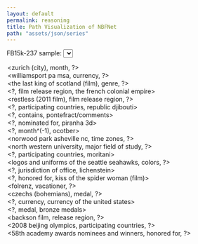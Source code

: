 ```yaml
---
layout: default
permalink: reasoning
title: Path Visualization of NBFNet
path: "assets/json/series"
---
```


<label for="sample">FB15k-237 sample:</label>
<select id="sample" onchange="updateFigure()">
  <option value="zurich-(city)_month">&lt;zurich (city), month, ?&gt;</option>
  <option value="williamsport-pa-msa_currency">&lt;williamsport pa msa, currency, ?&gt;</option>
  <option value="the-last-king-of-scotland-(film)_genre">&lt;the last king of scotland (film), genre, ?&gt;</option>
  <option value="the-french-colonial-empire_film-release-region-(-1)">&lt;?, film release region, the french colonial empire&gt;</option>
  <option value="restless-(2011-film)_film-release-region">&lt;restless (2011 film), film release region, ?&gt;</option>
  <option value="republic-djibouti_participating-countries-(-1)">&lt;?, participating countries, republic djibouti&gt;</option>
  <option value="pontefract-comments_contains-(-1)">&lt;?, contains, pontefract/comments&gt;</option>
  <option value="piranha-3d_nominated-for-(-1)">&lt;?, nominated for, piranha 3d&gt;</option>
  <option value="ocotber_month-(-1)">&lt;?, month^(-1), ocotber&gt;</option>
  <option value="norwood-park-asheville-nc_time-zones">&lt;norwood park asheville nc, time zones, ?&gt;</option>
  <option value="north-western-university_major-field-of-study">&lt;north western university, major field of study, ?&gt;</option>
  <option value="moritani_participating-countries-(-1)">&lt;?, participating countries, moritani&gt;</option>
  <option value="logos-and-uniforms-of-the-seattle-seahawks_colors">&lt;logos and uniforms of the seattle seahawks, colors, ?&gt;</option>
  <option value="lichenstein_jurisdiction-of-office-(-1)">&lt;?, jurisdiction of office, lichenstein&gt;</option>
  <option value="kiss-of-the-spider-woman-(film)_honored-for-(-1)">&lt;?, honored for, kiss of the spider woman (film)&gt;</option>
  <option value="folrenz_vacationer">&lt;folrenz, vacationer, ?&gt;</option>
  <option value="czechs-(bohemians)_medal">&lt;czechs (bohemians), medal, ?&gt;</option>
  <option value="currency-of-the-united-states_currency-(-1)">&lt;?, currency, currency of the united states&gt;</option>
  <option value="bronze-medals_medal-(-1)">&lt;?, medal, bronze medals&gt;</option>
  <option value="backson_film-release-region">&lt;backson film, release region, ?&gt;</option>
  <option value="2008-beijing-olympics_participating-countries">&lt;2008 beijing olympics, participating countries, ?&gt;</option>
  <option value="58th-academy-awards-nominees-and-winners_honored-for">&lt;58th academy awards nominees and winners, honored for, ?&gt;</option>
</select>

<div id="container" style="height: 500px"></div>

<script type="text/javascript" src="https://cdn.jsdelivr.net/npm/echarts/dist/echarts.min.js"></script>
<script src="https://cdn.bootcss.com/jquery/3.2.1/jquery.min.js"></script>
<script type="text/javascript">
	var dom = document.getElementById("container");
	var myChart = echarts.init(dom);
	var option;
  
  updateFigure();
  
  function updateFigure() {
    myChart.showLoading();
    var sample = document.getElementById("sample").value;
    
    $.get("{{ page.path }}/" + sample + ".json", function (graph) {
      myChart.hideLoading();
      document.title = graph.title;
      option = {
        title: {
          text: graph.title,
          top: "bottom",
          left: "right",
        },
        tooltip: {
          formtter: "{b}",
        },
        series: [{
            type: "graph",
            layout: "force",
            nodes: graph.nodes,
            edges: graph.edges,
            autoCurveness: true,
            zoom: 2,
            roam: true,
            label: {
              show: true,
              position: "bottom",
            },
            labelLayout: {
              hideOverlap: true,
            },
            force: {
              repulsion: 100,
            }
        }]
      };

      if ("categories" in graph) {
        option.legend = {
          data: graph.categories.map(function (c) {
            return c.name;
          })
        };
        option.series.categories = graph.categories;
      }
      myChart.setOption(option);
    });
  }
</script>